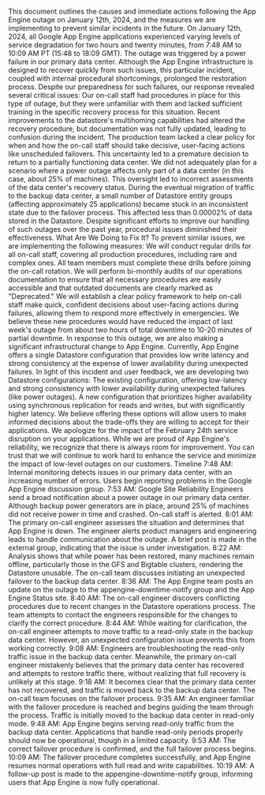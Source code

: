 This document outlines the causes and immediate actions following the App Engine outage on January 12th, 2024, and the measures we are implementing to prevent similar incidents in the future.
On January 12th, 2024, all Google App Engine applications experienced varying levels of service degradation for two hours and twenty minutes, from 7:48 AM to 10:09 AM PT (15:48 to 18:09 GMT). The outage was triggered by a power failure in our primary data center. Although the App Engine infrastructure is designed to recover quickly from such issues, this particular incident, coupled with internal procedural shortcomings, prolonged the restoration process.
Despite our preparedness for such failures, our response revealed several critical issues:
Our on-call staff had procedures in place for this type of outage, but they were unfamiliar with them and lacked sufficient training in the specific recovery process for this situation.
Recent improvements to the datastore's multihoming capabilities had altered the recovery procedure, but documentation was not fully updated, leading to confusion during the incident.
The production team lacked a clear policy for when and how the on-call staff should take decisive, user-facing actions like unscheduled failovers. This uncertainty led to a premature decision to return to a partially functioning data center.
We did not adequately plan for a scenario where a power outage affects only part of a data center (in this case, about 25% of machines). This oversight led to incorrect assessments of the data center's recovery status.
During the eventual migration of traffic to the backup data center, a small number of Datastore entity groups (affecting approximately 25 applications) became stuck in an inconsistent state due to the failover process. This affected less than 0.00002% of data stored in the Datastore.
Despite significant efforts to improve our handling of such outages over the past year, procedural issues diminished their effectiveness.
What Are We Doing to Fix It?
To prevent similar issues, we are implementing the following measures:
We will conduct regular drills for all on-call staff, covering all production procedures, including rare and complex ones. All team members must complete these drills before joining the on-call rotation.
We will perform bi-monthly audits of our operations documentation to ensure that all necessary procedures are easily accessible and that outdated documents are clearly marked as "Deprecated."
We will establish a clear policy framework to help on-call staff make quick, confident decisions about user-facing actions during failures, allowing them to respond more effectively in emergencies.
We believe these new procedures would have reduced the impact of last week's outage from about two hours of total downtime to 10-20 minutes of partial downtime.
In response to this outage, we are also making a significant infrastructural change to App Engine. Currently, App Engine offers a single Datastore configuration that provides low write latency and strong consistency at the expense of lower availability during unexpected failures. In light of this incident and user feedback, we are developing two Datastore configurations:
The existing configuration, offering low-latency and strong consistency with lower availability during unexpected failures (like power outages).
A new configuration that prioritizes higher availability using synchronous replication for reads and writes, but with significantly higher latency.
We believe offering these options will allow users to make informed decisions about the trade-offs they are willing to accept for their applications.
We apologize for the impact of the February 24th service disruption on your applications. While we are proud of App Engine's reliability, we recognize that there is always room for improvement. You can trust that we will continue to work hard to enhance the service and minimize the impact of low-level outages on our customers.
Timeline
7:48 AM: Internal monitoring detects issues in our primary data center, with an increasing number of errors. Users begin reporting problems in the Google App Engine discussion group.
7:53 AM: Google Site Reliability Engineers send a broad notification about a power outage in our primary data center. Although backup power generators are in place, around 25% of machines did not receive power in time and crashed. On-call staff is alerted.
8:01 AM: The primary on-call engineer assesses the situation and determines that App Engine is down. The engineer alerts product managers and engineering leads to handle communication about the outage. A brief post is made in the external group, indicating that the issue is under investigation.
8:22 AM: Analysis shows that while power has been restored, many machines remain offline, particularly those in the GFS and Bigtable clusters, rendering the Datastore unusable. The on-call team discusses initiating an unexpected failover to the backup data center.
8:36 AM: The App Engine team posts an update on the outage to the appengine-downtime-notify group and the App Engine Status site.
8:40 AM: The on-call engineer discovers conflicting procedures due to recent changes in the Datastore operations process. The team attempts to contact the engineers responsible for the changes to clarify the correct procedure.
8:44 AM: While waiting for clarification, the on-call engineer attempts to move traffic to a read-only state in the backup data center. However, an unexpected configuration issue prevents this from working correctly.
9:08 AM: Engineers are troubleshooting the read-only traffic issue in the backup data center. Meanwhile, the primary on-call engineer mistakenly believes that the primary data center has recovered and attempts to restore traffic there, without realizing that full recovery is unlikely at this stage.
9:18 AM: It becomes clear that the primary data center has not recovered, and traffic is moved back to the backup data center. The on-call team focuses on the failover process.
9:35 AM: An engineer familiar with the failover procedure is reached and begins guiding the team through the process. Traffic is initially moved to the backup data center in read-only mode.
9:48 AM: App Engine begins serving read-only traffic from the backup data center. Applications that handle read-only periods properly should now be operational, though in a limited capacity.
9:53 AM: The correct failover procedure is confirmed, and the full failover process begins.
10:09 AM: The failover procedure completes successfully, and App Engine resumes normal operations with full read and write capabilities.
10:19 AM: A follow-up post is made to the appengine-downtime-notify group, informing users that App Engine is now fully operational.

